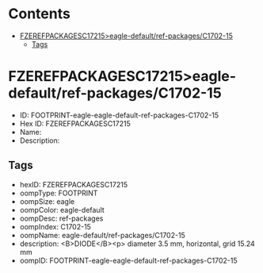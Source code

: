 



Contents
========

* [FZEREFPACKAGESC17215>eagle-default/ref-packages/C1702-15](#fzerefpackagesc17215eagle-defaultref-packagesc1702-15)
	* [Tags](#tags)

# FZEREFPACKAGESC17215>eagle-default/ref-packages/C1702-15

- ID: FOOTPRINT-eagle-eagle-default-ref-packages-C1702-15
- Hex ID: FZEREFPACKAGESC17215
- Name: 
- Description: 

## Tags

- hexID: FZEREFPACKAGESC17215
- oompType: FOOTPRINT
- oompSize: eagle
- oompColor: eagle-default
- oompDesc: ref-packages
- oompIndex: C1702-15
- oompName: eagle-default/ref-packages/C1702-15
- description: &lt;B&gt;DIODE&lt;/B&gt;&lt;p&gt;&#xD;
diameter 3.5 mm, horizontal, grid 15.24 mm
- oompID: FOOTPRINT-eagle-eagle-default-ref-packages-C1702-15
